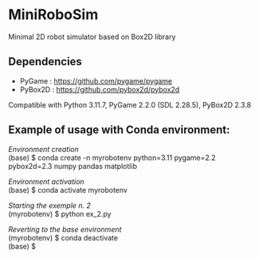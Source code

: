 # MiniRoboSim
Minimal 2D robot simulator based on Box2D library

## Dependencies
  -   PyGame : https://github.com/pygame/pygame
  -   PyBox2D : https://github.com/pybox2d/pybox2d

Compatible with Python 3.11.7, PyGame 2.2.0 (SDL 2.28.5), PyBox2D 2.3.8

## Example of usage with Conda environment:
_Environment creation_ \
 (base) $ conda create -n myrobotenv python=3.11 pygame=2.2 pybox2d=2.3 numpy pandas matplotlib

_Environment activation_ \
 (base) $ conda activate myrobotenv

_Starting the exemple n. 2_ \
 (myrobotenv) $ python ex_2.py

_Reverting to the base environment_ \
 (myrobotenv) $ conda deactivate \
 (base) $
